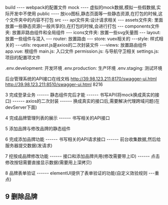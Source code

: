 build
    ---- webpack的配置文件
mock
    ---- 虚拟的mock数据,模拟一些假数据,实际开发中不使用
public
    ---- 放ico图标,静态页面等一些静态资源,在打包的时候,这个文件夹中的内容不打包
src
    --- api文件夹:设计请求相关
    --- assets文件夹: 里面放置一些静态资源(一般共享的),在打包的时候,会进行打包
    --- components文件夹: 放置非路由组件和全局组件
    --- icons文件夹: 放置一些svg矢量图
    --- layout: 放置一些组件与混入
    --- router: 放置路由
    --- store: vuex相关的
    ---style: 样式相关的
    ---utils: request.js是axios的二次封装文件
    ---views: 放置路由组件
app.vue: 根组件
main.js: 入口文件
permission.js: 与导航守卫相关
settings.js: 项目的配置项文件

.env.development: 开发环境
.env.production: 生产环境
.env.staging: 测试环境

后台管理系统的API接口在线文档
http://39.98.123.211:8170/swagger-ui.html
http://39.98.123.211:8510/swagger-ui.html
8216

3 完成登录业务
------ 静态组件完后才能
------ 书写API(将mock换成真实的接口) 
------ axios的二次封装
------ 换成真实的接口后,需要解决代理跨域问题(在devServer下面)

4 完成品牌管理列表的展示
------ 书写相关的API接口

5 添加品牌与修改品牌的静态组件

6 完成添加品牌功能
------ 书写相关的API请求接口
------ 前台收集数据,然后给服务器提交数据(发请求)

7 挖按成品牌修改功能
------ 接口和添加品牌共用(修改需要带上ID)
------ 点击修改按钮需要直接显示数据(需要用上深拷贝)

8 品牌表单验证
------ elementUI提供了表单验证的功能(自定义效验规则 ---重点)

9 删除品牌
------ 